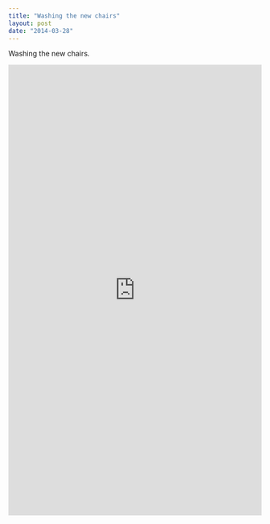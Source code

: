 ```yaml
---
title: "Washing the new chairs"
layout: post
date: "2014-03-28"
---
```


Washing the new chairs.

<div style="padding:177.78% 0 0 0;position:relative;"><iframe src="https://player.vimeo.com/video/993964437?badge=0&amp;autopause=0&amp;player_id=0&amp;app_id=58479" frameborder="0" allow="autoplay; fullscreen; picture-in-picture; clipboard-write" style="position:absolute;top:0;left:0;width:100%;height:100%;" title="tumblr_n356rsaw4h1r16syi"></iframe></div><script src="https://player.vimeo.com/api/player.js"></script>

